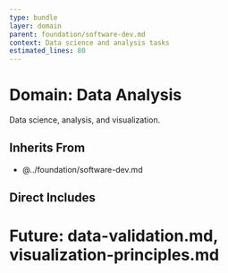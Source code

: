 ```yaml
---
type: bundle
layer: domain
parent: foundation/software-dev.md
context: Data science and analysis tasks
estimated_lines: 80
---
```

# Domain: Data Analysis

Data science, analysis, and visualization.

## Inherits From
- @../foundation/software-dev.md

## Direct Includes
# Future: data-validation.md, visualization-principles.md